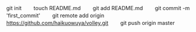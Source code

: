 git init
　　touch README.md
　　git add README.md
　　git commit -m 'first_commit'
　　git remote add origin https://github.com/haikuowuya/volley.git
　　git push origin master

